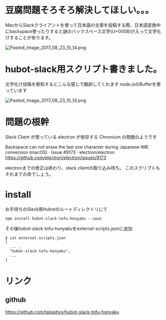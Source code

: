 # 豆腐問題そろそろ解決してほしい。。。
MacからSlackクライアントを使って日本語の文章を投稿する際、日本語変換中にbackspace使ったりすると謎のバックスペース文字(U+0008)が入って文字化けすることが有ります。

![Pasted_Image_2017_08_23_15_14.png](https://qiita-image-store.s3.amazonaws.com/0/24956/fdc02dfb-88a1-a67d-db1e-fe721e451f7a.png)

# hubot-slack用スクリプト書きました。
文字化け投稿を察知するとこんな感じで翻訳してくれます
node.jsのBufferを使っています

![Pasted_Image_2017_08_23_15_14.png](https://qiita-image-store.s3.amazonaws.com/0/24956/abed520f-619b-89e3-9fc1-ac857ee2021b.png)

# 問題の根幹
Slack Client が使っている electron が依存する Chromium の問題のようです

Backspace can not erase the last one character during Japanese IME conversion (macOS) · Issue #9173 · electron/electron
https://github.com/electron/electron/issues/9173

electronまでの修正は終わり、slack clientの取り込み待ち。
このスクリプトもそれまでの命でしょう。

# install
お手持ちのSlack用Hubotのルートディレクトリにて

```
npm install hubot-slack-tofu-honyaku --save
```

その後hubot-slack-tofu-honyakuをexternal-scripts.jsonに追加

```
$ cat external-scripts.json
[
  ... ,
  "hubot-slack-tofu-honyaku",
  ...
]
```

# リンク
## github
https://github.com/takashyx/hubot-slack-tofu-honyaku
